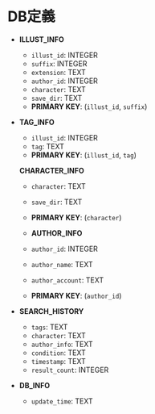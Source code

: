 # DB定義

- **ILLUST_INFO**
  - `illust_id`: INTEGER
  - `suffix`: INTEGER
  - `extension`: TEXT
  - `author_id`: INTEGER
  - `character`: TEXT
  - `save_dir`: TEXT
  - **PRIMARY KEY**: (`illust_id`, `suffix`)

- **TAG_INFO**
  - `illust_id`: INTEGER
  - `tag`: TEXT
  - **PRIMARY KEY**: (`illust_id`, `tag`)

  **CHARACTER_INFO**
  - `character`: TEXT
  - `save_dir`: TEXT
  - **PRIMARY KEY**: (`character`)

  - **AUTHOR_INFO**
  - `author_id`: INTEGER
  - `author_name`: TEXT
  - `author_account`: TEXT
  - **PRIMARY KEY**: (`author_id`)

- **SEARCH_HISTORY**
  - `tags`: TEXT
  - `character`: TEXT
  - `author_info`: TEXT
  - `condition`: TEXT
  - `timestamp`: TEXT
  - `result_count`: INTEGER

- **DB_INFO**
  - `update_time`: TEXT

